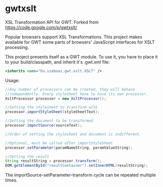 gwtxslt
=======

XSL Transformation API for GWT. Forked from https://code.google.com/p/gwtxslt/

Popular browsers support XSL Transformations. This project makes available for GWT some parts of browsers' JavaScript interfaces for XSLT processing.

This project presents itself as a GWT module. To use it, you have to place it to your build/classpath, and inherit it's .gwt.xml file:
```xml
<inherits name="hu.szaboaz.gwt.xslt.XSLT" />
```
Usage:
```java
//Any number of processors can be created, they will behave
//independently. Every stylesheet have to have its own processor.
XsltProcessor processor = new XsltProcessor();

//Setting the stylesheet to transform with
processor.importStyleSheet(styleSheetText);

//Setting the document to be transformed
processor.importSource(sourceText);

//Order of setting the stylesheet and document is indifferent.

//Optional, must be called after importStyleSheet
processor.setParameter(paramNameString, paramValueString);

//Getting the result
String resultString = processor.transform();
DOM.getElementById("resultContainer").setInnerHTML(resultString);
```
The importSource-setParameter-transform cycle can be repeated multiple times.
